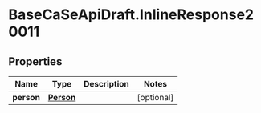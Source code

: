 # BaseCaSeApiDraft.InlineResponse20011

## Properties
Name | Type | Description | Notes
------------ | ------------- | ------------- | -------------
**person** | [**Person**](Person.md) |  | [optional] 
